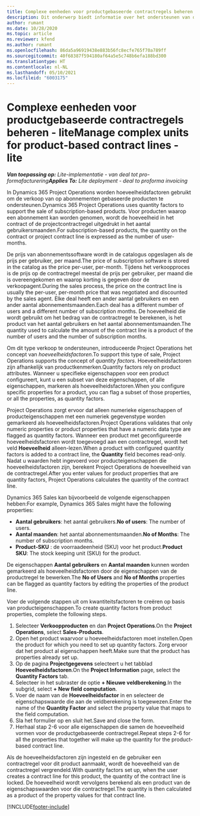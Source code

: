 ```yaml
---
title: Complexe eenheden voor productgebaseerde contractregels beheren - lite
description: Dit onderwerp biedt informatie over het ondersteunen van de verkoop van op abonnementen gebaseerde producten.
author: rumant
ms.date: 10/28/2020
ms.topic: article
ms.reviewer: kfend
ms.author: rumant
ms.openlocfilehash: 86da5a96919438e883b56fc8ecfe765f70a789ff
ms.sourcegitcommit: 40f68387f594180af64a5e5c748b6efa188bd300
ms.translationtype: HT
ms.contentlocale: nl-NL
ms.lasthandoff: 05/10/2021
ms.locfileid: "6003175"
---
```

# <a name="manage-complex-units-for-product-based-contract-lines---lite"></a><span data-ttu-id="da303-103">Complexe eenheden voor productgebaseerde contractregels beheren - lite</span><span class="sxs-lookup"><span data-stu-id="da303-103">Manage complex units for product-based contract lines - lite</span></span>

<span data-ttu-id="da303-104">_**Van toepassing op:** Lite-implementatie - van deal tot pro-formafacturering_</span><span class="sxs-lookup"><span data-stu-id="da303-104">_**Applies To:** Lite deployment - deal to proforma invoicing_</span></span>

<span data-ttu-id="da303-105">In Dynamics 365 Project Operations worden hoeveelheidsfactoren gebruikt om de verkoop van op abonnementen gebaseerde producten te ondersteunen.</span><span class="sxs-lookup"><span data-stu-id="da303-105">Dynamics 365 Project Operations uses quantity factors to support the sale of subscription-based products.</span></span> <span data-ttu-id="da303-106">Voor producten waarop een abonnement kan worden genomen, wordt de hoeveelheid in het contract of de projectcontractregel uitgedrukt in het aantal gebruikersmaanden.</span><span class="sxs-lookup"><span data-stu-id="da303-106">For subscription-based products, the quantity on the contract or project contract line is expressed as the number of user-months.</span></span>

<span data-ttu-id="da303-107">De prijs van abonnementssoftware wordt in de catalogus opgeslagen als de prijs per gebruiker, per maand.</span><span class="sxs-lookup"><span data-stu-id="da303-107">The price of subscription software is stored in the catalog as the price per-user, per-month.</span></span> <span data-ttu-id="da303-108">Tijdens het verkoopproces is de prijs op de contractregel meestal de prijs per gebruiker, per maand die is overeengekomen en waarop korting is gegeven door de verkoopagent.</span><span class="sxs-lookup"><span data-stu-id="da303-108">During the sales process, the price on the contract line is usually the per-user, per-month price that was negotiated and discounted by the sales agent.</span></span> <span data-ttu-id="da303-109">Elke deal heeft een ander aantal gebruikers en een ander aantal abonnementsmaanden.</span><span class="sxs-lookup"><span data-stu-id="da303-109">Each deal has a different number of users and a different number of subscription months.</span></span> <span data-ttu-id="da303-110">De hoeveelheid die wordt gebruikt om het bedrag van de contractregel te berekenen, is het product van het aantal gebruikers en het aantal abonnementsmaanden.</span><span class="sxs-lookup"><span data-stu-id="da303-110">The quantity used to calculate the amount of the contract line is a product of the number of users and the number of subscription months.</span></span>

<span data-ttu-id="da303-111">Om dit type verkoop te ondersteunen, introduceerde Project Operations het concept van *hoeveelheidsfactoren*.</span><span class="sxs-lookup"><span data-stu-id="da303-111">To support this type of sale, Project Operations supports the concept of *quantity factors*.</span></span> <span data-ttu-id="da303-112">Hoeveelheidsfactoren zijn afhankelijk van productkenmerken.</span><span class="sxs-lookup"><span data-stu-id="da303-112">Quantity factors rely on product attributes.</span></span> <span data-ttu-id="da303-113">Wanneer u specifieke eigenschappen voor een product configureert, kunt u een subset van deze eigenschappen, of alle eigenschappen, markeren als hoeveelheidsfactoren.</span><span class="sxs-lookup"><span data-stu-id="da303-113">When you configure specific properties for a product, you can flag a subset of those properties, or all the properties, as quantity factors.</span></span>

<span data-ttu-id="da303-114">Project Operations zorgt ervoor dat alleen numerieke eigenschappen of producteigenschappen met een numeriek gegevenstype worden gemarkeerd als hoeveelheidsfactoren.</span><span class="sxs-lookup"><span data-stu-id="da303-114">Project Operations validates that only numeric properties or product properties that have a numeric data type are flagged as quantity factors.</span></span> <span data-ttu-id="da303-115">Wanneer een product met geconfigureerde hoeveelheidsfactoren wordt toegevoegd aan een contractregel, wordt het veld **Hoeveelheid** alleen-lezen.</span><span class="sxs-lookup"><span data-stu-id="da303-115">When a product with configured quantity factors is added to a contract line, the **Quantity** field  becomes read-only.</span></span> <span data-ttu-id="da303-116">Nadat u waarden hebt ingevoerd voor producteigenschappen die hoeveelheidsfactoren zijn, berekent Project Operations de hoeveelheid van de contractregel.</span><span class="sxs-lookup"><span data-stu-id="da303-116">After you enter values for product properties that are quantity factors, Project Operations calculates the quantity of the contract line.</span></span>

<span data-ttu-id="da303-117">Dynamics 365 Sales kan bijvoorbeeld de volgende eigenschappen hebben:</span><span class="sxs-lookup"><span data-stu-id="da303-117">For example, Dynamics 365 Sales might have the following properties:</span></span>

- <span data-ttu-id="da303-118">**Aantal gebruikers**: het aantal gebruikers.</span><span class="sxs-lookup"><span data-stu-id="da303-118">**No of users**: The number of users.</span></span>
- <span data-ttu-id="da303-119">**Aantal maanden**: het aantal abonnementsmaanden.</span><span class="sxs-lookup"><span data-stu-id="da303-119">**No of Months**: The number of subscription months.</span></span>
- <span data-ttu-id="da303-120">**Product-SKU** : de voorraadeenheid (SKU) voor het product.</span><span class="sxs-lookup"><span data-stu-id="da303-120">**Product SKU**: The stock keeping unit (SKU) for the product.</span></span>

<span data-ttu-id="da303-121">De eigenschappen **Aantal gebruikers** en **Aantal maanden** kunnen worden gemarkeerd als hoeveelheidsfactoren door de eigenschappen van de productregel te bewerken.</span><span class="sxs-lookup"><span data-stu-id="da303-121">The **No of Users** and **No of Months** properties can be flagged as quantity factors by editing the properties of the product line.</span></span>

<span data-ttu-id="da303-122">Voer de volgende stappen uit om kwantiteitsfactoren te creëren op basis van producteigenschappen.</span><span class="sxs-lookup"><span data-stu-id="da303-122">To create quantity factors from product properties, complete the following steps.</span></span>

1. <span data-ttu-id="da303-123">Selecteer **Verkoopproducten** en dan **Project Operations**.</span><span class="sxs-lookup"><span data-stu-id="da303-123">On the **Project Operations**, select **Sales-Products**.</span></span>
2. <span data-ttu-id="da303-124">Open het product waarvoor u hoeveelheidsfactoren moet instellen.</span><span class="sxs-lookup"><span data-stu-id="da303-124">Open the product for which you need to set up quantity factors.</span></span> <span data-ttu-id="da303-125">Zorg ervoor dat het product al eigenschappen heeft.</span><span class="sxs-lookup"><span data-stu-id="da303-125">Make sure that the product has properties already set up.</span></span>
3. <span data-ttu-id="da303-126">Op de pagina **Projectgegevens** selecteert u het tabblad **Hoeveelheidsfactoren**.</span><span class="sxs-lookup"><span data-stu-id="da303-126">On the **Project Information** page, select the **Quantity Factors** tab.</span></span>
4. <span data-ttu-id="da303-127">Selecteer in het subraster de optie **+ Nieuwe veldberekening**.</span><span class="sxs-lookup"><span data-stu-id="da303-127">In the subgrid, select **+ New field computation**.</span></span>
5. <span data-ttu-id="da303-128">Voer de naam van de **Hoeveelheidsfactor** in en selecteer de eigenschapswaarde die aan de veldberekening is toegewezen.</span><span class="sxs-lookup"><span data-stu-id="da303-128">Enter the name of the **Quantity Factor** and select the property value that maps to the field computation.</span></span>
6. <span data-ttu-id="da303-129">Sla het formulier op en sluit het.</span><span class="sxs-lookup"><span data-stu-id="da303-129">Save and close the form.</span></span>
7. <span data-ttu-id="da303-130">Herhaal stap 2-6 voor alle eigenschappen die samen de hoeveelheid vormen voor de productgebaseerde contractregel.</span><span class="sxs-lookup"><span data-stu-id="da303-130">Repeat steps 2-6 for all the properties that together will make up the quantity for the product-based contract line.</span></span>

<span data-ttu-id="da303-131">Als de hoeveelheidsfactoren zijn ingesteld en de gebruiker een contractregel voor dit product aanmaakt, wordt de hoeveelheid van de contractregel vergrendeld.</span><span class="sxs-lookup"><span data-stu-id="da303-131">With quantity factors set up, when the user creates a contract line for this product, the quantity of the contract line is locked.</span></span> <span data-ttu-id="da303-132">De hoeveelheid wordt vervolgens berekend als een product van de eigenschapswaarden voor die contractregel.</span><span class="sxs-lookup"><span data-stu-id="da303-132">The quantity is then calculated as a product of the property values for that contract line.</span></span>


[!INCLUDE[footer-include](../../includes/footer-banner.md)]